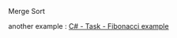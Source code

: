 Merge Sort

another example : [C# - Task - Fibonacci example](https://www.youtube.com/watch?v=gPAl3s8-NVo)

